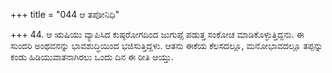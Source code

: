 +++
title = "044 ಆ ತಪೋನಿಧಿ"

+++
44. ಆ ಋಷಿಯು ವ್ಯಾಪಿಸಿದ ಕುಷ್ಠರೋಗದಿಂದ ಜುಗುಪ್ಸೆ ಪಡುತ್ತ ಸಂಕೋಚ ಮಾಡಿಕೊಳ್ಳುತ್ತಿದ್ದನು. ಈ ಸುಂದರಿ ಅಂಥವನನ್ನು ಭಾವಶುದ್ಧಿಯಿಂದ ಭಜಿಸುತ್ತಿದ್ದಳು. ಆತನು ಈಕೆಯ ಕೆಲಸದಲ್ಲೂ, ಮನೋಭಾವದಲ್ಲೂ ತಪ್ಪನ್ನು ಕಂಡು ಹಿಡಿಯುವಾತನಾಗಿರಲು ಒಂದು ದಿನ ಈ ರೀತಿ ಆಯ್ತು.